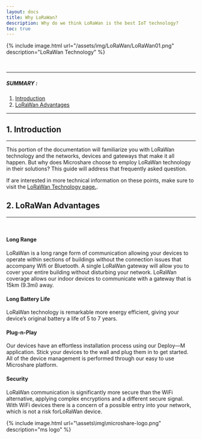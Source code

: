 ```yaml
---
layout: docs
title: Why LoRaWan?
description: Why do we think LoRaWan is the best IoT technology?
toc: true
---
```






{% include image.html url="/assets/img/LoRaWan/LoRaWan01.png" description="LoRaWan Technology" %}

<br>


---------------------------------------

##### SUMMARY : 

1. [Introduction](./#1-requirements)
2. [LoRaWan Advantages](./#3-access-to-device-cluster)

---------------------------------------

## 1. Introduction
---------------------------------------
This portion of the documentation will familiarize you with LoRaWan technology and the networks, devices and gateways that make it all happen. But why does Microshare choose to employ LoRaWan technology in their solutions? This guide will address that frequently asked question. 

If are interested in more technical information on these points, make sure to visit the [LoRaWan Technology page.](/docs/2/technical/lorawan/lorawan-technology/).


## 2. LoRaWan Advantages
---------------------------------------
<br>

#### Long Range

LoRaWan is a long range form of communication allowing your devices to operate within sections of buildings without the connection issues that accompany Wifi or Bluetooth. A single LoRaWan gateway will allow you to cover your entire building without disturbing your network. LoRaWan coverage allows our indoor devices to communicate with a gateway that is 15km (9.3mi) away.



#### Long Battery Life

LoRaWan technology is remarkable more energy efficient, giving your device’s original battery a life of 5 to 7 years. 



#### Plug-n-Play

Our devices have an effortless installation process using our Deploy—M application. Stick your devices to the wall and plug them in to get started. All of the device management is performed through our easy to use Microshare platform. 


#### Security

LoRaWan communication is significantly more secure than the WiFi alternative, applying complex encryptions and a different secure signal. With WiFi devices there is a concern of a possible entry into your network, which is not a risk forLoRaWan device. 


{% include image.html url="\assets\img\microshare-logo.png"  description="ms logo" %}